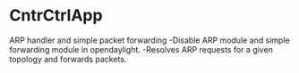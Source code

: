 # CntrCtrlApp
ARP handler and simple packet forwarding
-Disable ARP module and simple forwarding module in opendaylight.
-Resolves ARP requests for a given topology and forwards packets.
